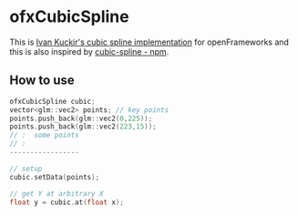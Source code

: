 # ofxCubicSpline

This is [Ivan Kuckir's cubic spline implementation](http://blog.ivank.net/interpolation-with-cubic-splines.html) for openFrameworks and this is also inspired by [cubic-spline - npm](https://www.npmjs.com/package/cubic-spline).



## How to use

```c++
ofxCubicSpline cubic;
vector<glm::vec2> points; // key points
points.push_back(glm::vec2(0,225));
points.push_back(glm::vec2(223,15));
// :  some points
// :
-----------------

// setup
cubic.setData(points);

// get Y at arbitrary X
float y = cubic.at(float x);

```

